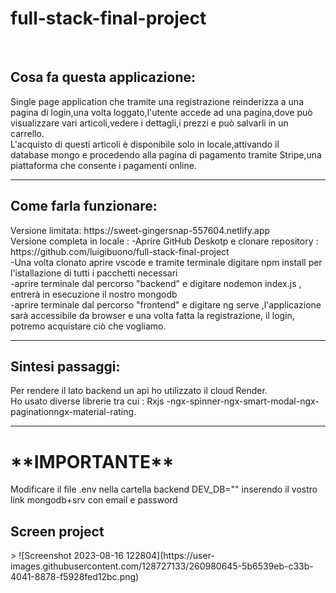# full-stack-final-project
<br>
 <h2>Cosa fa questa applicazione:</h2>
 <p>Single page application che tramite una registrazione reinderizza a una <br>
  pagina di login,una volta loggato,l'utente accede ad una pagina,dove può <br>
  visualizzare vari articoli,vedere i dettagli,i prezzi e può salvarli in un <br>
  carrello.<br>
  L'acquisto di questi articoli è disponibile solo in locale,attivando il <br>
  database mongo e procedendo alla pagina di pagamento tramite Stripe,una <br>
  piattaforma che consente i pagamenti online.<br>
 </p>
 <hr>
 <h2>Come farla funzionare:</h2>
 <p>Versione limitata: https://sweet-gingersnap-557604.netlify.app <br>
 Versione completa in locale :
 -Aprire GitHub Deskotp e clonare repository : https://github.com/luigibuono/full-stack-final-project <br>
 -Una volta clonato aprire vscode e tramite terminale digitare npm install per l'istallazione di tutti i pacchetti necessari <br>
  -aprire terminale dal percorso "backend" e digitare nodemon index.js , entrerà in esecuzione il nostro mongodb <br>
  -aprire terminale dal percorso "frontend" e digitare ng serve ,l'applicazione sarà accessibile da browser e una volta fatta la registrazione, il login, potremo acquistare ciò che vogliamo. <br>
 </p>
 <hr> 
 <h2>Sintesi passaggi:</h2>
 Per rendere il lato backend un api ho utilizzato il cloud Render. <br>
 Ho usato diverse librerie tra cui : Rxjs -ngx-spinner-ngx-smart-modal-ngx-paginationngx-material-rating. <br>
<hr>
 <h1>**IMPORTANTE**</h1>
 Modificare il file .env nella cartella backend DEV_DB="" inserendo il vostro link mongodb+srv con email e password <br>

 <h2>Screen project</h2>
> ![Screenshot 2023-08-16 122804](https://user-images.githubusercontent.com/128727133/260980645-5b6539eb-c33b-4041-8878-f5928fed12bc.png)


